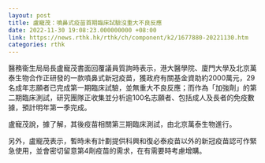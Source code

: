 ```yaml
---
layout: post
title: 盧寵茂：噴鼻式疫苗首期臨床試驗沒重大不良反應
date: 2022-11-30 19:08:23.000000000 +08:00
link: https://news.rthk.hk/rthk/ch/component/k2/1677880-20221130.htm
categories: rthk
---
```


醫務衞生局局長盧寵茂書面回覆議員質詢時表示，港大醫學院、廈門大學及北京萬泰生物合作正研發的一款噴鼻式新冠疫苗，獲政府有關基金資助約2000萬元，29名成年志願者已完成第一期臨床試驗，並無重大不良反應；而作為「加強劑」的第二期臨床測試，研究團隊正收集並分析逾100名志願者、包括成人及長者的免疫數據，預計明年第一季完成。

盧寵茂說，據了解，其後疫苗相關第三期臨床測試，由北京萬泰生物進行。

另外，盧寵茂表示，暫時未有計劃提供科興和復必泰疫苗以外的新冠疫苗認可作緊急使用，並會密切留意第4劑疫苗的需求，在有需要時考慮增購。
